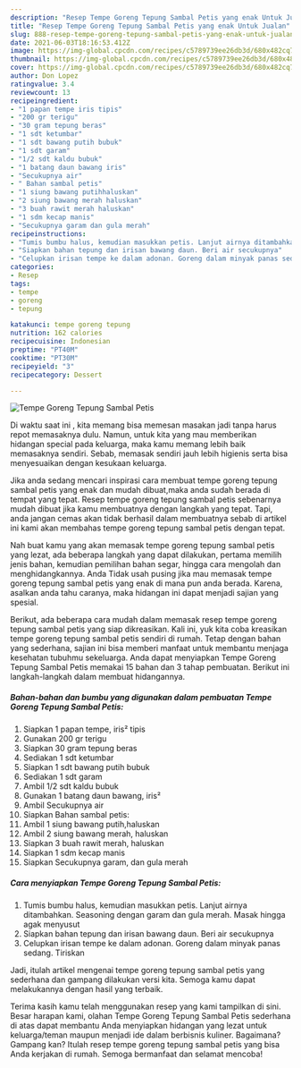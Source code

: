 ```yaml
---
description: "Resep Tempe Goreng Tepung Sambal Petis yang enak Untuk Jualan"
title: "Resep Tempe Goreng Tepung Sambal Petis yang enak Untuk Jualan"
slug: 888-resep-tempe-goreng-tepung-sambal-petis-yang-enak-untuk-jualan
date: 2021-06-03T18:16:53.412Z
image: https://img-global.cpcdn.com/recipes/c5789739ee26db3d/680x482cq70/tempe-goreng-tepung-sambal-petis-foto-resep-utama.jpg
thumbnail: https://img-global.cpcdn.com/recipes/c5789739ee26db3d/680x482cq70/tempe-goreng-tepung-sambal-petis-foto-resep-utama.jpg
cover: https://img-global.cpcdn.com/recipes/c5789739ee26db3d/680x482cq70/tempe-goreng-tepung-sambal-petis-foto-resep-utama.jpg
author: Don Lopez
ratingvalue: 3.4
reviewcount: 13
recipeingredient:
- "1 papan tempe iris tipis"
- "200 gr terigu"
- "30 gram tepung beras"
- "1 sdt ketumbar"
- "1 sdt bawang putih bubuk"
- "1 sdt garam"
- "1/2 sdt kaldu bubuk"
- "1 batang daun bawang iris"
- "Secukupnya air"
- " Bahan sambal petis"
- "1 siung bawang putihhaluskan"
- "2 siung bawang merah haluskan"
- "3 buah rawit merah haluskan"
- "1 sdm kecap manis"
- "Secukupnya garam dan gula merah"
recipeinstructions:
- "Tumis bumbu halus, kemudian masukkan petis. Lanjut airnya ditambahkan. Seasoning dengan garam dan gula merah. Masak hingga agak menyusut"
- "Siapkan bahan tepung dan irisan bawang daun. Beri air secukupnya"
- "Celupkan irisan tempe ke dalam adonan. Goreng dalam minyak panas sedang. Tiriskan"
categories:
- Resep
tags:
- tempe
- goreng
- tepung

katakunci: tempe goreng tepung 
nutrition: 162 calories
recipecuisine: Indonesian
preptime: "PT40M"
cooktime: "PT30M"
recipeyield: "3"
recipecategory: Dessert

---
```



![Tempe Goreng Tepung Sambal Petis](https://img-global.cpcdn.com/recipes/c5789739ee26db3d/680x482cq70/tempe-goreng-tepung-sambal-petis-foto-resep-utama.jpg)

Di waktu  saat ini , kita memang bisa memesan masakan jadi tanpa harus repot memasaknya dulu. Namun, untuk kita yang mau memberikan hidangan special pada keluarga, maka kamu memang lebih baik memasaknya sendiri. Sebab, memasak sendiri jauh lebih higienis serta bisa menyesuaikan dengan kesukaan keluarga.

Jika anda sedang mencari inspirasi cara membuat tempe goreng tepung sambal petis yang enak dan mudah dibuat,maka anda sudah berada di tempat yang tepat. Resep tempe goreng tepung sambal petis  sebenarnya mudah dibuat jika kamu membuatnya dengan langkah yang tepat. Tapi, anda jangan cemas akan tidak berhasil dalam membuatnya 
sebab di artikel ini kami akan membahas tempe goreng tepung sambal petis dengan tepat.  



Nah buat kamu yang akan memasak tempe goreng tepung sambal petis yang lezat, ada beberapa langkah yang dapat dilakukan, pertama memilih jenis bahan, kemudian pemilihan bahan segar, hingga cara mengolah dan menghidangkannya. Anda Tidak usah pusing jika mau memasak tempe goreng tepung sambal petis yang enak di mana pun anda berada. Karena, asalkan anda  tahu caranya, maka hidangan ini dapat menjadi sajian yang spesial.

Berikut, ada beberapa cara mudah dalam memasak resep tempe goreng tepung sambal petis yang siap dikreasikan. Kali ini, yuk kita coba kreasikan tempe goreng tepung sambal petis sendiri di rumah. Tetap dengan bahan yang sederhana, sajian ini bisa memberi manfaat untuk membantu menjaga kesehatan tubuhmu sekeluarga. Anda dapat menyiapkan Tempe Goreng Tepung Sambal Petis memakai 15 bahan dan 3 tahap pembuatan. Berikut ini langkah-langkah dalam membuat hidangannya.

<!--inarticleads1-->

##### Bahan-bahan dan bumbu yang digunakan dalam pembuatan Tempe Goreng Tepung Sambal Petis:

1. Siapkan 1 papan tempe, iris² tipis
1. Gunakan 200 gr terigu
1. Siapkan 30 gram tepung beras
1. Sediakan 1 sdt ketumbar
1. Siapkan 1 sdt bawang putih bubuk
1. Sediakan 1 sdt garam
1. Ambil 1/2 sdt kaldu bubuk
1. Gunakan 1 batang daun bawang, iris²
1. Ambil Secukupnya air
1. Siapkan  Bahan sambal petis:
1. Ambil 1 siung bawang putih,haluskan
1. Ambil 2 siung bawang merah, haluskan
1. Siapkan 3 buah rawit merah, haluskan
1. Siapkan 1 sdm kecap manis
1. Siapkan Secukupnya garam, dan gula merah




<!--inarticleads2-->

##### Cara menyiapkan Tempe Goreng Tepung Sambal Petis:

1. Tumis bumbu halus, kemudian masukkan petis. Lanjut airnya ditambahkan. Seasoning dengan garam dan gula merah. Masak hingga agak menyusut
1. Siapkan bahan tepung dan irisan bawang daun. Beri air secukupnya
1. Celupkan irisan tempe ke dalam adonan. Goreng dalam minyak panas sedang. Tiriskan




Jadi, itulah artikel mengenai  tempe goreng tepung sambal petis  yang sederhana dan gampang dilakukan versi kita. Semoga kamu dapat melakukannya dengan hasil yang terbaik. 

Terima kasih kamu telah menggunakan resep yang kami tampilkan di sini. Besar harapan kami, olahan  Tempe Goreng Tepung Sambal Petis sederhana di atas dapat membantu Anda menyiapkan hidangan yang lezat untuk keluarga/teman maupun menjadi ide dalam berbisnis kuliner. Bagaimana? Gampang kan? Itulah resep tempe goreng tepung sambal petis yang bisa Anda kerjakan di rumah. Semoga bermanfaat dan selamat mencoba!

